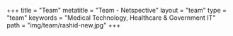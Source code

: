 +++
title  = "Team"
metatitle = "Team - Netspective"
layout = "team"
type = "team"
keywords = "Medical Technology, Healthcare & Government IT"
path =  "img/team/rashid-new.jpg"
+++